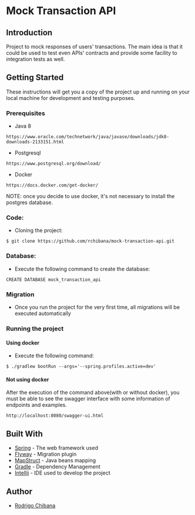 # Mock Transaction API

## Introduction
Project to mock responses of users' transactions. The main idea is that it could be used to
test even APIs' contracts and provide some facility to integration tests as well.

## Getting Started
These instructions will get you a copy of the project up and running on your local machine for development and testing purposes.

### Prerequisites

- Java 8
```
https://www.oracle.com/technetwork/java/javase/downloads/jdk8-downloads-2133151.html
```

- Postgresql
```
https://www.postgresql.org/download/
```

- Docker
```
https://docs.docker.com/get-docker/
```

NOTE: once you decide to use docker, it's not necessary to install the postgres database.

### Code:
- Cloning the project:

```
$ git clone https://github.com/rchibana/mock-transaction-api.git
```

### Database:
- Execute the following command to create the database:
```
CREATE DATABASE mock_transaction_api
```

### Migration
- Once you run the project for the very first time, all migrations will be executed automatically

### Running the project 
#### Using docker
- Execute the following command:

```
$ ./gradlew bootRun --args='--spring.profiles.active=dev'
```

#### Not using docker



After the execution of the command above(with or without docker), you must be able to see the swagger interface with 
some information of endpoints and examples.

```
http://localhost:8080/swagger-ui.html
```

## Built With
* [Spring](https://spring.io/projects) - The web framework used
* [Flyway](https://flywaydb.org/) - Migration plugin
* [MapStruct](https://mapstruct.org/) - Java beans mapping
* [Gradle](https://gradle.org/) - Dependency Management
* [Intellij](https://www.jetbrains.com/idea/) - IDE used to develop the project

## Author
* [Rodrigo Chibana](http://github.com/rchibana)
